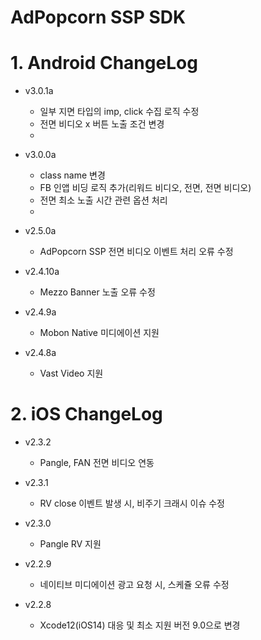# AdPopcorn SSP SDK
  # 1. Android ChangeLog
  - v3.0.1a
    * 일부 지면 타입의 imp, click 수집 로직 수정
    * 전면 비디오 x 버튼 노출 조건 변경
    * 
  - v3.0.0a
    * class name 변경
    * FB 인앱 비딩 로직 추가(리워드 비디오, 전면, 전면 비디오)
    * 전면 최소 노출 시간 관련 옵션 처리
    * 
  - v2.5.0a
    * AdPopcorn SSP 전면 비디오 이벤트 처리 오류 수정
    
  - v2.4.10a
    * Mezzo Banner 노출 오류 수정
    
  - v2.4.9a
    * Mobon Native 미디에이션 지원
    
  - v2.4.8a
    * Vast Video 지원

  # 2. iOS ChangeLog
  - v2.3.2
    * Pangle, FAN 전면 비디오 연동
    
  - v2.3.1
    * RV close 이벤트 발생 시, 비주기 크래시 이슈 수정
    
  - v2.3.0
    * Pangle RV 지원
    
  - v2.2.9
    * 네이티브 미디에이션 광고 요청 시, 스케쥴 오류 수정
    
  - v2.2.8
    * Xcode12(iOS14) 대응 및 최소 지원 버전 9.0으로 변경
